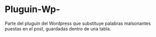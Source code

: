 # Pluguin-Wp-
Parte del pluguin del Wordpress que substituye palabras malsonantes puestas en el post, guardadas dentro de una tabla.
